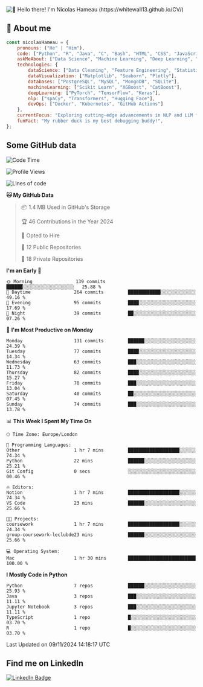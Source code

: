 <img src="assets/intro.gif" alt="👋 Hello there! I'm Nicolas Hameau (https://whitewall13.github.io/CV/)" title="👋 Hello there! I'm Nicolas Hameau"/>

<!---visitors number here--->

## :book: About me

```javascript
const nicolasHameau = {
    pronouns: ("He" | "Him"),
    code: ["Python", "R", "Java", "C", "Bash", "HTML", "CSS", "JavaScript", "PHP", "SQL"],
    askMeAbout: ["Data Science", "Machine Learning", "Deep Learning", "NLP", "LLM", "Computer Vision", "MLOps"],
    technologies: {
        dataScience: ["Data Cleaning", "Feature Engineering", "Statistical Analysis"],
        dataVisualization: ["Matplotlib", "Seaborn", "Plotly"],
        databases: ["PostgreSQL", "MySQL", "MongoDB", "SQLite"],
        machineLearning: ["Scikit Learn", "XGBoost", "CatBoost"],
        deepLearning: ["PyTorch", "TensorFlow", "Keras"],
        nlp: ["spaCy", "Transformers", "Hugging Face"],
        devOps: ["Docker", "Kubernetes", "GitHub Actions"]
    },
    currentFocus: "Exploring cutting-edge advancements in NLP and LLM fine-tuning",
    funFact: "My rubber duck is my best debugging buddy!",
};
```
## Some GitHub data

<!--START_SECTION:waka-->
![Code Time](http://img.shields.io/badge/Code%20Time-4%20hrs%2010%20mins-blue)

![Profile Views](http://img.shields.io/badge/Profile%20Views-0-blue)

![Lines of code](https://img.shields.io/badge/From%20Hello%20World%20I%27ve%20Written-5.8%20million%20lines%20of%20code-blue)

**🐱 My GitHub Data** 

> 📦 1.4 MB Used in GitHub's Storage 
 > 
> 🏆 46 Contributions in the Year 2024
 > 
> 💼 Opted to Hire
 > 
> 📜 12 Public Repositories 
 > 
> 🔑 18 Private Repositories 
 > 
**I'm an Early 🐤** 

```text
🌞 Morning                139 commits         ██████░░░░░░░░░░░░░░░░░░░   25.88 % 
🌆 Daytime                264 commits         ████████████░░░░░░░░░░░░░   49.16 % 
🌃 Evening                95 commits          ████░░░░░░░░░░░░░░░░░░░░░   17.69 % 
🌙 Night                  39 commits          ██░░░░░░░░░░░░░░░░░░░░░░░   07.26 % 
```
📅 **I'm Most Productive on Monday** 

```text
Monday                   131 commits         ██████░░░░░░░░░░░░░░░░░░░   24.39 % 
Tuesday                  77 commits          ████░░░░░░░░░░░░░░░░░░░░░   14.34 % 
Wednesday                63 commits          ███░░░░░░░░░░░░░░░░░░░░░░   11.73 % 
Thursday                 82 commits          ████░░░░░░░░░░░░░░░░░░░░░   15.27 % 
Friday                   70 commits          ███░░░░░░░░░░░░░░░░░░░░░░   13.04 % 
Saturday                 40 commits          ██░░░░░░░░░░░░░░░░░░░░░░░   07.45 % 
Sunday                   74 commits          ███░░░░░░░░░░░░░░░░░░░░░░   13.78 % 
```


📊 **This Week I Spent My Time On** 

```text
🕑︎ Time Zone: Europe/London

💬 Programming Languages: 
Other                    1 hr 7 mins         ███████████████████░░░░░░   74.34 % 
Python                   22 mins             ██████░░░░░░░░░░░░░░░░░░░   25.21 % 
Git Config               0 secs              ░░░░░░░░░░░░░░░░░░░░░░░░░   00.46 % 

🔥 Editors: 
Notion                   1 hr 7 mins         ███████████████████░░░░░░   74.34 % 
VS Code                  23 mins             ██████░░░░░░░░░░░░░░░░░░░   25.66 % 

🐱‍💻 Projects: 
coursework               1 hr 7 mins         ███████████████████░░░░░░   74.34 % 
group-coursework-leclubde23 mins             ██████░░░░░░░░░░░░░░░░░░░   25.66 % 

💻 Operating System: 
Mac                      1 hr 30 mins        █████████████████████████   100.00 % 
```

**I Mostly Code in Python** 

```text
Python                   7 repos             ██████░░░░░░░░░░░░░░░░░░░   25.93 % 
Java                     3 repos             ███░░░░░░░░░░░░░░░░░░░░░░   11.11 % 
Jupyter Notebook         3 repos             ███░░░░░░░░░░░░░░░░░░░░░░   11.11 % 
TypeScript               1 repo              █░░░░░░░░░░░░░░░░░░░░░░░░   03.70 % 
R                        1 repo              █░░░░░░░░░░░░░░░░░░░░░░░░   03.70 % 
```




 Last Updated on 09/11/2024 14:18:17 UTC
<!--END_SECTION:waka-->

## Find me on LinkedIn
<div id="badges">
  <a href="https://www.linkedin.com/in/nicolas-hameau-13242002/">
    <img src="https://img.shields.io/badge/LinkedIn-blue?style=for-the-badge&logo=linkedin&logoColor=white" alt="LinkedIn Badge"/>
  </a>
</div>



